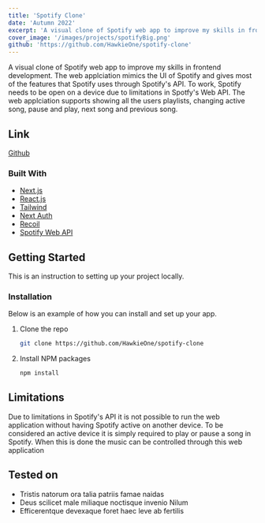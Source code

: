 ```yaml
---
title: 'Spotify Clone'
date: 'Autumn 2022'
excerpt: 'A visual clone of Spotify web app to improve my skills in frontend development'
cover_image: '/images/projects/spotifyBig.png'
github: 'https://github.com/HawkieOne/spotify-clone'
---
```


A visual clone of Spotify web app to improve my skills in frontend development. The web applciation mimics the UI of Spotify
and gives most of the features that Spotify uses through Spotify's API. To work, Spotify needs to be open on a device due to limitations in Spotfy's Web API. The web applciation supports showing all the users  playlists, changing active song, pause and play, next song and previous song. 

## Link
[Github](https://github.com/HawkieOne/spotify-clone)

### Built With
* [Next.js](https://nextjs.org/)
* [React.js](https://reactjs.org/)
* [Tailwind](https://tailwindcss.com/)
* [Next Auth](https://next-auth.js.org/)
* [Recoil](https://recoiljs.org/)
* [Spotify Web API](https://developer.spotify.com/documentation/web-api/)

## Getting Started

This is an instruction to setting up your project locally.

### Installation

Below is an example of how you can install and set up your app.

1. Clone the repo
   ```sh
   git clone https://github.com/HawkieOne/spotify-clone
   ```
2. Install NPM packages
   ```sh
   npm install
   ```

## Limitations

Due to limitations in Spotify's API it is not possible to run the web application without having Spotify active 
on another device. To be considered an active device it is simply required to play or pause a song in Spotify. 
When this is done the music can be controlled through this web application 

## Tested on

- Tristis natorum ora talia patriis famae naidas
- Deus scilicet male miliaque noctisque invenio Nilum
- Efficerentque devexaque foret haec leve ab fertilis

